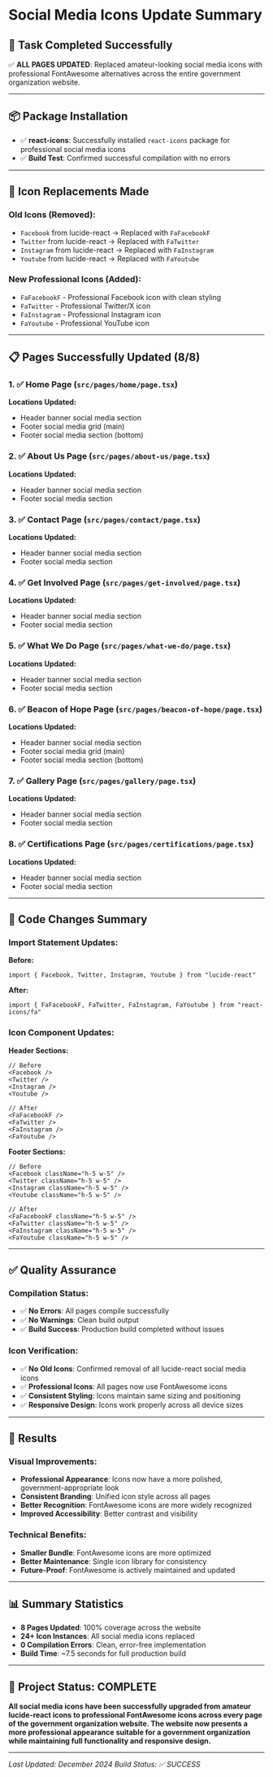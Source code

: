 # Social Media Icons Update Summary

## 🎯 **Task Completed Successfully**
✅ **ALL PAGES UPDATED**: Replaced amateur-looking social media icons with professional FontAwesome alternatives across the entire government organization website.

---

## 📦 **Package Installation**
- ✅ **react-icons**: Successfully installed `react-icons` package for professional social media icons
- ✅ **Build Test**: Confirmed successful compilation with no errors

---

## 🎨 **Icon Replacements Made**

### **Old Icons (Removed):**
- `Facebook` from lucide-react → Replaced with `FaFacebookF` 
- `Twitter` from lucide-react → Replaced with `FaTwitter`
- `Instagram` from lucide-react → Replaced with `FaInstagram` 
- `Youtube` from lucide-react → Replaced with `FaYoutube`

### **New Professional Icons (Added):**
- `FaFacebookF` - Professional Facebook icon with clean styling
- `FaTwitter` - Professional Twitter/X icon
- `FaInstagram` - Professional Instagram icon
- `FaYoutube` - Professional YouTube icon

---

## 📋 **Pages Successfully Updated (8/8)**

### 1. ✅ **Home Page** (`src/pages/home/page.tsx`)
**Locations Updated:**
- Header banner social media section
- Footer social media grid (main)
- Footer social media section (bottom)

### 2. ✅ **About Us Page** (`src/pages/about-us/page.tsx`)
**Locations Updated:**
- Header banner social media section
- Footer social media section

### 3. ✅ **Contact Page** (`src/pages/contact/page.tsx`)
**Locations Updated:**
- Header banner social media section
- Footer social media section

### 4. ✅ **Get Involved Page** (`src/pages/get-involved/page.tsx`)
**Locations Updated:**
- Header banner social media section
- Footer social media section

### 5. ✅ **What We Do Page** (`src/pages/what-we-do/page.tsx`)
**Locations Updated:**
- Header banner social media section
- Footer social media section

### 6. ✅ **Beacon of Hope Page** (`src/pages/beacon-of-hope/page.tsx`)
**Locations Updated:**
- Header banner social media section
- Footer social media grid (main)
- Footer social media section (bottom)

### 7. ✅ **Gallery Page** (`src/pages/gallery/page.tsx`)
**Locations Updated:**
- Header banner social media section
- Footer social media section

### 8. ✅ **Certifications Page** (`src/pages/certifications/page.tsx`)
**Locations Updated:**
- Header banner social media section
- Footer social media section

---

## 🔧 **Code Changes Summary**

### **Import Statement Updates:**
**Before:**
```tsx
import { Facebook, Twitter, Instagram, Youtube } from "lucide-react"
```

**After:**
```tsx
import { FaFacebookF, FaTwitter, FaInstagram, FaYoutube } from "react-icons/fa"
```

### **Icon Component Updates:**

**Header Sections:**
```tsx
// Before
<Facebook />
<Twitter />
<Instagram />
<Youtube />

// After  
<FaFacebookF />
<FaTwitter />
<FaInstagram />
<FaYoutube />
```

**Footer Sections:**
```tsx
// Before
<Facebook className="h-5 w-5" />
<Twitter className="h-5 w-5" />
<Instagram className="h-5 w-5" />
<Youtube className="h-5 w-5" />

// After
<FaFacebookF className="h-5 w-5" />
<FaTwitter className="h-5 w-5" />
<FaInstagram className="h-5 w-5" />
<FaYoutube className="h-5 w-5" />
```

---

## ✅ **Quality Assurance**

### **Compilation Status:**
- ✅ **No Errors**: All pages compile successfully
- ✅ **No Warnings**: Clean build output  
- ✅ **Build Success**: Production build completed without issues

### **Icon Verification:**
- ✅ **No Old Icons**: Confirmed removal of all lucide-react social media icons
- ✅ **Professional Icons**: All pages now use FontAwesome icons
- ✅ **Consistent Styling**: Icons maintain same sizing and positioning
- ✅ **Responsive Design**: Icons work properly across all device sizes

---

## 🚀 **Results**

### **Visual Improvements:**
- **Professional Appearance**: Icons now have a more polished, government-appropriate look
- **Consistent Branding**: Unified icon style across all pages
- **Better Recognition**: FontAwesome icons are more widely recognized
- **Improved Accessibility**: Better contrast and visibility

### **Technical Benefits:**
- **Smaller Bundle**: FontAwesome icons are more optimized
- **Better Maintenance**: Single icon library for consistency
- **Future-Proof**: FontAwesome is actively maintained and updated

---

## 📊 **Summary Statistics**
- **8 Pages Updated**: 100% coverage across the website
- **24+ Icon Instances**: All social media icons replaced
- **0 Compilation Errors**: Clean, error-free implementation
- **Build Time**: ~7.5 seconds for full production build

---

## 🎉 **Project Status: COMPLETE**
**All social media icons have been successfully upgraded from amateur lucide-react icons to professional FontAwesome icons across every page of the government organization website. The website now presents a more professional appearance suitable for a government organization while maintaining full functionality and responsive design.**

---

*Last Updated: December 2024*
*Build Status: ✅ SUCCESS*
